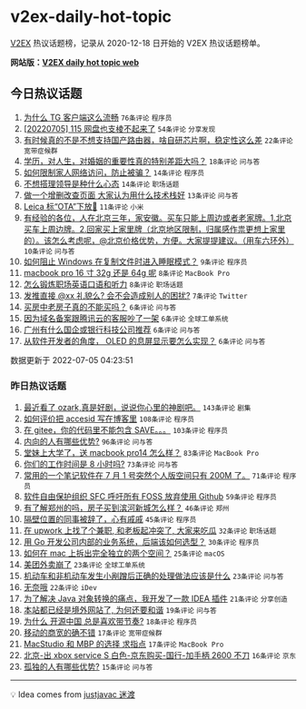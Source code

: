 # v2ex-daily-hot-topic

[V2EX](https://www.v2ex.com/) 热议话题榜，记录从 2020-12-18 日开始的 V2EX 热议话题榜单。

**网站版：[V2EX daily hot topic web](https://boojack.github.io/v2ex-daily-hot-topic-web/)**

## 今日热议话题

<!-- TODAY BEGIN -->

1. [为什么 TG 客户端这么流畅](https://www.v2ex.com/t/864115) `76条评论` `程序员`
1. [[20220705] 115 网盘也支棱不起来了](https://www.v2ex.com/t/864095) `54条评论` `分享发现`
1. [有时候真的不是不想支持国产路由器，啥自研芯片啊，稳定性这么差](https://www.v2ex.com/t/864149) `22条评论` `宽带症候群`
1. [学历，对人生，对婚姻的重要性真的特别差距大吗？](https://www.v2ex.com/t/864122) `18条评论` `问与答`
1. [如何限制家人网络访问，防止被骗？](https://www.v2ex.com/t/864140) `14条评论` `程序员`
1. [不想搭理领导是种什么心态](https://www.v2ex.com/t/864099) `14条评论` `职场话题`
1. [做一个增删改查页面 大家认为用什么技术栈好](https://www.v2ex.com/t/864097) `13条评论` `问与答`
1. [Leica 标“OTA”下放🤣](https://www.v2ex.com/t/864093) `11条评论` `小米`
1. [有经验的各位，人在北京三年，家安徽。买车只能上周边或者老家牌。1.北京买车上周边牌。2.回家买上家里牌（北京地区限制，归属感作祟更想上家里的）。该怎么考虑呢，@北京价格优势，方便。大家提提建议。（用车六环外）](https://www.v2ex.com/t/864102) `10条评论` `问与答`
1. [如何阻止 Windows 在复制文件时进入睡眠模式？](https://www.v2ex.com/t/864120) `9条评论` `程序员`
1. [macbook pro 16 寸 32g 还是 64g 呢](https://www.v2ex.com/t/864154) `8条评论` `MacBook Pro`
1. [怎么锻炼职场英语口语和听力](https://www.v2ex.com/t/864137) `8条评论` `职场话题`
1. [发推直接 @xx 礼貌么? 会不会造成别人的困扰?](https://www.v2ex.com/t/864116) `7条评论` `Twitter`
1. [买房中老房子真的不能买吗？](https://www.v2ex.com/t/864146) `6条评论` `问与答`
1. [因为域名备案跟腾讯云的客服吵了一架](https://www.v2ex.com/t/864132) `6条评论` `全球工单系统`
1. [广州有什么国企或银行科技公司推荐](https://www.v2ex.com/t/864111) `6条评论` `问与答`
1. [从软件开发者的角度， OLED 的息屏显示要怎么实现？](https://www.v2ex.com/t/864100) `6条评论` `问与答`

数据更新于 2022-07-05 04:23:51

<!-- TODAY END -->

### 昨日热议话题

<!-- YESTERDAY BEGIN -->

1. [最近看了 ozark,真是好剧，说说你心里的神剧吧。](https://www.v2ex.com/t/863859) `143条评论` `剧集`
1. [如何评价把 accesid 写在博客里](https://www.v2ex.com/t/863864) `108条评论` `程序员`
1. [在 gitee，你的代码里不能包含 SAVE。。。](https://www.v2ex.com/t/864017) `103条评论` `程序员`
1. [内向的人有哪些优势?](https://www.v2ex.com/t/863912) `96条评论` `问与答`
1. [堂妹上大学了，送 macbook pro14 怎么样？](https://www.v2ex.com/t/863981) `83条评论` `MacBook Pro`
1. [你们的工作时间是 8 小时吗?](https://www.v2ex.com/t/863950) `73条评论` `问与答`
1. [常用的一个笔记软件在 7 月 1 号突然个人版空间只有 200M 了。](https://www.v2ex.com/t/863869) `71条评论` `程序员`
1. [软件自由保护组织 SFC 呼吁所有 FOSS 放弃使用 Github](https://www.v2ex.com/t/863865) `59条评论` `程序员`
1. [有了解郑州的吗，房子买到滨河新城怎么样？](https://www.v2ex.com/t/863876) `46条评论` `郑州`
1. [隔壁位置的同事被辞了，心有戚戚](https://www.v2ex.com/t/864043) `45条评论` `程序员`
1. [在 upwork 上找了个兼职, 和老板起冲突了, 大家来吃瓜](https://www.v2ex.com/t/864029) `32条评论` `职场话题`
1. [用 Go 开发公司内部的业务系统，后端该如何选型？](https://www.v2ex.com/t/864023) `30条评论` `程序员`
1. [如何在 mac 上拆出完全独立的两个空间？](https://www.v2ex.com/t/863958) `25条评论` `macOS`
1. [美团外卖崩了](https://www.v2ex.com/t/864019) `23条评论` `全球工单系统`
1. [机动车和非机动车发生小剐蹭后正确的处理做法应该是什么](https://www.v2ex.com/t/863879) `23条评论` `问与答`
1. [无奈哦](https://www.v2ex.com/t/863929) `22条评论` `iDev`
1. [为了解决 Java 对象转换的痛点，我开发了一款 IDEA 插件](https://www.v2ex.com/t/863945) `21条评论` `分享创造`
1. [本站都已经是境外网站了, 为何还要和谐](https://www.v2ex.com/t/864050) `19条评论` `问与答`
1. [为什么 开源中国 总是喜欢带节奏?](https://www.v2ex.com/t/863921) `18条评论` `程序员`
1. [移动的商宽的确不错](https://www.v2ex.com/t/864055) `17条评论` `宽带症候群`
1. [MacStudio 和 MBP 的选择 求指点](https://www.v2ex.com/t/864045) `17条评论` `MacBook Pro`
1. [北京-出 xbox service S 白色-京东购买-国行-加手柄 2600 不刀](https://www.v2ex.com/t/863883) `16条评论` `京东`
1. [孤独的人有哪些优势?](https://www.v2ex.com/t/864032) `15条评论` `问与答`

<!-- YESTERDAY END -->

---

💡 Idea comes from [justjavac 迷渡](https://github.com/justjavac/)

